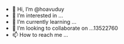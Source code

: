 - 👋 Hi, I’m @hoavuduy
- 👀 I’m interested in ...
- 🌱 I’m currently learning ...
- 💞️ I’m looking to collaborate on ...13522760
- 📫 How to reach me ...

<!---
hoavuduy/hoavuduy is a ✨ special ✨ repository because its `README.md` (this file) appears on your GitHub profile.
You can click the Preview link to take a look at your changes.
--->
